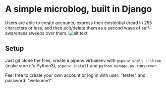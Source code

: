 # A simple microblog, built in Django
Users are able to create accounts, express their existential dread in 255 characters or less, and then edit/delete them as a second wave of self-awareness sweeps over them. 
![alt text](https://i.imgur.com/qG5iL0X.png)

## Setup
Just git clone the files, create a pipenv virtualenv with `pipenv shell --three` (make sure it's Python3), `pipenv install` and `python manage.py runserver`.

Feel free to create your own account or log in with user: "tester" and password: "welcome1".